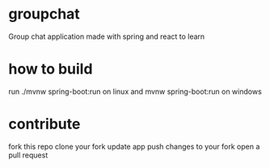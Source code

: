 # groupchat
Group chat application made with spring and react to learn

# how to build
run ./mvnw spring-boot:run on linux and mvnw spring-boot:run on windows

# contribute
fork this repo 
clone your fork
update app
push changes to your fork
open a pull request
